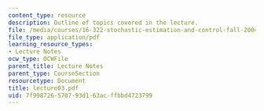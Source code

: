 ```yaml
---
content_type: resource
description: Outline of topics covered in the lecture.
file: /media/courses/16-322-stochastic-estimation-and-control-fall-2004/7f998726570793d163acffbbd4723799_lecture03.pdf
file_type: application/pdf
learning_resource_types:
- Lecture Notes
ocw_type: OCWFile
parent_title: Lecture Notes
parent_type: CourseSection
resourcetype: Document
title: lecture03.pdf
uid: 7f998726-5707-93d1-63ac-ffbbd4723799
---
```

